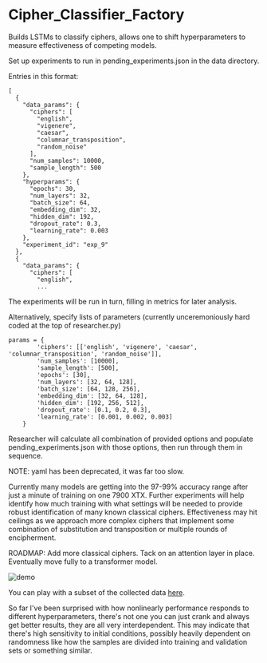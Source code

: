 # Cipher_Classifier_Factory
 Builds LSTMs to classify ciphers, allows one to shift hyperparameters to measure effectiveness of competing models.

Set up experiments to run in pending_experiments.json in the data directory.

Entries in this format:
```
[
  {
    "data_params": {
      "ciphers": [
        "english",
        "vigenere",
        "caesar",
        "columnar_transposition",
        "random_noise"
      ],
      "num_samples": 10000,
      "sample_length": 500
    },
    "hyperparams": {
      "epochs": 30,
      "num_layers": 32,
      "batch_size": 64,
      "embedding_dim": 32,
      "hidden_dim": 192,
      "dropout_rate": 0.3,
      "learning_rate": 0.003
    },
    "experiment_id": "exp_9"
  },
  {
    "data_params": {
      "ciphers": [
        "english",
        ...
```

  The experiments will be run in turn, filling in metrics for later analysis.

Alternatively, specify lists of parameters (currently unceremoniously hard coded at the top of researcher.py)
```
params = {
        'ciphers': [['english', 'vigenere', 'caesar', 'columnar_transposition', 'random_noise']],
        'num_samples': [10000],
        'sample_length': [500],
        'epochs': [30],
        'num_layers': [32, 64, 128],
        'batch_size': [64, 128, 256],
        'embedding_dim': [32, 64, 128],
        'hidden_dim': [192, 256, 512],
        'dropout_rate': [0.1, 0.2, 0.3],
        'learning_rate': [0.001, 0.002, 0.003]
    }
```
Researcher will calculate all combination of provided options and populate pending_experiments.json with those options, then run through them in sequence.

NOTE: yaml has been deprecated, it was far too slow.

Currently many models are getting into the 97-99% accuracy range after just a minute of training on one 7900 XTX. Further experiments will help identify how much training with what settings will be needed to provide robust identification of many known classical ciphers. Effectiveness may hit ceilings as we approach more complex ciphers that implement some combination of substitution and transposition or multiple rounds of encipherment.

ROADMAP: Add more classical ciphers. Tack on an attention layer in place. Eventually move fully to a transformer model.
  
![demo](https://github.com/brownbat/cipher_classifier_factory/assets/26754/0f89f7a5-14b5-496e-ac74-6d21d8b2180d)

You can play with a subset of the collected data [here](https://brownbat.pythonanywhere.com/).

So far I've been surprised with how nonlinearly performance responds to different hyperparameters, there's not one you can just crank and always get better results, they are all very interdependent. This may indicate that there's high sensitivity to initial conditions, possibly heavily dependent on randomness like how the samples are divided into training and validation sets or something similar.
